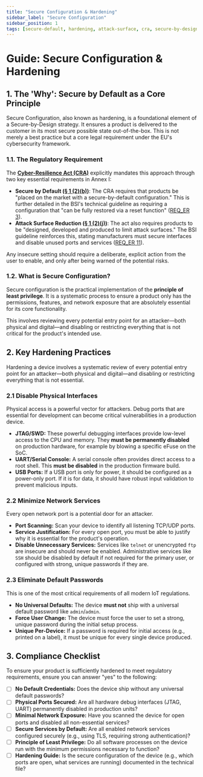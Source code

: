 ```yaml
---
title: "Secure Configuration & Hardening"
sidebar_label: "Secure Configuration"
sidebar_position: 1
tags: [secure-default, hardening, attack-surface, cra, secure-by-design]
---
```

# Guide: Secure Configuration & Hardening

## 1. The 'Why': Secure by Default as a Core Principle

Secure Configuration, also known as hardening, is a foundational element of a Secure-by-Design strategy. It ensures a product is delivered to the customer in its most secure possible state out-of-the-box. This is not merely a best practice but a core legal requirement under the EU's cybersecurity framework.

### 1.1. The Regulatory Requirement

The **[Cyber-Resilience Act (CRA)](./../../standards/eu/cra-overview.md)** explicitly mandates this approach through two key essential requirements in Annex I:

-   **Secure by Default ([§ 1 (2)(b)][cra_annexI])**: The CRA requires that products be "placed on the market with a secure-by-default configuration." This is further detailed in the BSI's technical guideline as requiring a configuration that "can be fully restored via a reset function" ([REQ_ER 3][bsi_tr_03183_p1]).
-   **Attack Surface Reduction ([§ 1 (2)(j)][cra_annexI])**: The act also requires products to be "designed, developed and produced to limit attack surfaces." The BSI guideline reinforces this, stating manufacturers must secure interfaces and disable unused ports and services ([REQ_ER 11][bsi_tr_03183_p1]).

Any insecure setting should require a deliberate, explicit action from the user to enable, and only after being warned of the potential risks.

### 1.2. What is Secure Configuration?

Secure configuration is the practical implementation of the **principle of least privilege**. It is a systematic process to ensure a product only has the permissions, features, and network exposure that are absolutely essential for its core functionality.

This involves reviewing every potential entry point for an attacker—both physical and digital—and disabling or restricting everything that is not critical for the product's intended use.

## 2. Key Hardening Practices

Hardening a device involves a systematic review of every potential entry point for an attacker—both physical and digital—and disabling or restricting everything that is not essential.

### 2.1 Disable Physical Interfaces
Physical access is a powerful vector for attackers. Debug ports that are essential for development can become critical vulnerabilities in a production device.
- **JTAG/SWD:** These powerful debugging interfaces provide low-level access to the CPU and memory. They **must be permanently disabled** on production hardware, for example by blowing a specific eFuse on the SoC.
- **UART/Serial Console:** A serial console often provides direct access to a root shell. This **must be disabled** in the production firmware build.
- **USB Ports:** If a USB port is only for power, it should be configured as a power-only port. If it is for data, it should have robust input validation to prevent malicious inputs.

### 2.2 Minimize Network Services
Every open network port is a potential door for an attacker.
- **Port Scanning:** Scan your device to identify all listening TCP/UDP ports.
- **Service Justification:** For every open port, you must be able to justify why it is essential for the product's operation.
- **Disable Unnecessary Services:** Services like `telnet` or unencrypted `ftp` are insecure and should never be enabled. Administrative services like `SSH` should be disabled by default if not required for the primary user, or configured with strong, unique passwords if they are.

### 2.3 Eliminate Default Passwords
This is one of the most critical requirements of all modern IoT regulations.
- **No Universal Defaults:** The device **must not** ship with a universal default password like `admin`/`admin`.
- **Force User Change:** The device must force the user to set a strong, unique password during the initial setup process.
- **Unique Per-Device:** If a password is required for initial access (e.g., printed on a label), it must be unique for every single device produced.

## 3. Compliance Checklist

To ensure your product is sufficiently hardened to meet regulatory requirements, ensure you can answer "yes" to the following:

- [ ] **No Default Credentials:** Does the device ship without any universal default passwords?
- [ ] **Physical Ports Secured:** Are all hardware debug interfaces (JTAG, UART) permanently disabled in production units?
- [ ] **Minimal Network Exposure:** Have you scanned the device for open ports and disabled all non-essential services?
- [ ] **Secure Services by Default:** Are all enabled network services configured securely (e.g., using TLS, requiring strong authentication)?
- [ ] **Principle of Least Privilege:** Do all software processes on the device run with the minimum permissions necessary to function?
- [ ] **Hardening Guide:** Is the secure configuration of the device (e.g., which ports are open, what services are running) documented in the technical file?

<!-- Citations -->
[cra_annexI]: https://eur-lex.europa.eu/legal-content/EN/TXT/?uri=CELEX:02024R2847-20241120#anx_I "CRA Annex I – Essential cybersecurity requirements"
[bsi_tr_03183_p1]: https://www.bsi.bund.de/SharedDocs/Downloads/EN/BSI/Publications/TechGuidelines/TR03183/BSI-TR-03183-1-0_9_0.pdf "BSI TR-03183 Part 1: General requirements"